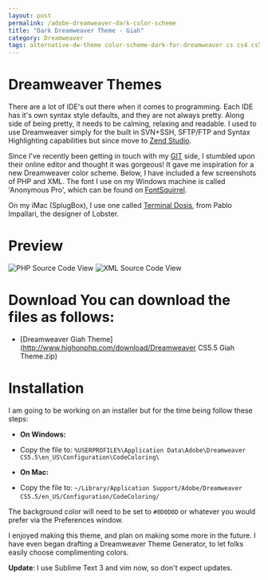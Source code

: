 ```yaml
---
layout: post
permalink: /adobe-dreamweaver-dark-color-scheme
title: "Dark Dreamweaver Theme - Giah"
category: Dreamweaver
tags: alternative-dw-theme color-scheme-dark-for-dreamweaver cs cs4 cs5 cs5-5 dark-dreamweaver-color-scheme dark-dreamweaver-color-theme dark-dreamweaver-syntax-coloring dark-dreamweaver-theme dark-dw-theme dreamweaver-color-scheme dreamweaver-color-shemas dreamweaver-cs5-dark-theme dreamweaver-cs5-5-dark-color dreamweaver-cs5-5-dark-color-theme dreamweaver-dark dreamweaver-dark-syntax dreamweaver-dark-theme dreamweaver-schmes dreamweaver-syntax-coloring dreamweaver-theme dreamweaver-theming dreaweaver theme-dark theme-dw-dark
---
```

# Dreamweaver Themes

There are a lot of IDE's out there when it comes to programming. Each IDE has it's own syntax style defaults, and they are not always pretty. Along side of being pretty, it needs to be calming, relaxing and readable. I used to use Dreamweaver simply for the built in SVN+SSH, SFTP/FTP and Syntax Highlighting capabilities but since move to [Zend Studio](http://bit.ly/XZodD6).

Since I've recently been getting in touch with my [GIT](http://github.com/mikemackintosh) side, I stumbled upon their online editor and thought it was gorgeous! It gave me inspiration for a new Dreamweaver color scheme. Below, I have included a few screenshots of PHP and XML. The font I use on my Windows machine is called 'Anonymous Pro', which can be found on [FontSquirrel](http://www.fontsquirrel.com/fonts/Anonymous-Pro).

On my iMac (SplugBox), I use one called [Terminal Dosis](http://www.impallari.com/terminaldosis), from Pablo Impallari, the designer of Lobster.

# Preview

![PHP Source Code View](http://www.highonphp.com/downloads/dark_dreamweaver_color_scheme_php.png) 
![XML Source Code View](http://www.highonphp.com/downloads/dark_dreamweaver_color_scheme_xml.png)

# Download You can download the files as follows:

- [Dreamweaver Giah Theme](http://www.highonphp.com/download/Dreamweaver CS5.5 Giah Theme.zip)

# Installation

I am going to be working on an installer but for the time being follow these steps:

  - **On Windows:**
  - Copy the file to: `%USERPROFILE%\Application Data\Adobe\Dreamweaver CS5.5\en_US\Configuration\CodeColoring\`

  - **On Mac:**
  - Copy the file to: `~/Library/Application Support/Adobe/Dreamweaver CS5.5/en_US/Configuration/CodeColoring/` &nbsp;

The background color will need to be set to `#0D0D0D` or whatever you would prefer via the Preferences window.

I enjoyed making this theme, and plan on making some more in the future. I have even began drafting a Dreamweaver Theme Generator, to let folks easily choose complimenting colors.

**Update**: I use Sublime Text 3 and vim now, so don't expect updates.

